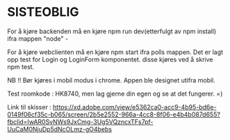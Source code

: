 # SISTEOBLIG

For å kjøre backenden må en kjøre npm run dev(etterfulgt av npm install) ifra mappen "node" - 


For å kjøre webclienten må en kjøre npm start ifra polls mappen.
Det er lagt opp test for Login og LoginForm komponentet. disse kjøres ved å skrive npm test.


NB !! Bør kjøres i mobil modus i chrome. Appen ble designet utifra mobil.


Test roomkode : HK8740, men lag gjerne din egen og se at det fungerer. =) 


Link til skisser : https://xd.adobe.com/view/e5362ca0-acc9-4b95-bd6e-0149f06cf35c-b065/screen/2b5e2552-966a-4cc8-8f06-e4b4b087d655?fbclid=IwAR0SvNWs9JxCmg-3Ug5VQzncxTFs7pf-UuCaM0NjuDp5dNcOLmz-gO4bebs
